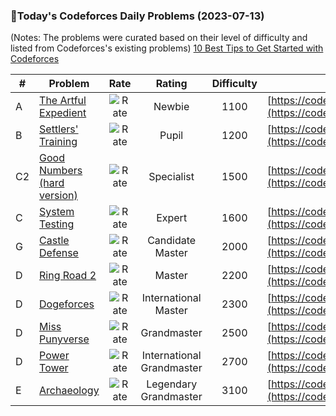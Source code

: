 ### 🌟Today's Codeforces Daily Problems (2023-07-13)
(Notes: The problems were curated based on their level of difficulty and listed from Codeforces's existing problems)
[10 Best Tips to Get Started with Codeforces](https://github.com/ika9810/Codeforces-Daily-Problems/blob/main/10%20Best%20Tips%20to%20Get%20Started%20with%20Codeforces.md)

| # | Problem | Rate| Rating | Difficulty | Contest |
|---| ----- | :--------: | :----------: | :----------: | ---------- |
|A|[The Artful Expedient](https://codeforces.com/contest/869/problem/A)|![Rate](https://img.shields.io/badge/Newbie-1100-lightgrey)|Newbie|1100|[https://codeforces.com/contest/869](https://codeforces.com/contest/869)|
|B|[Settlers' Training](https://codeforces.com/contest/63/problem/B)|![Rate](https://img.shields.io/badge/Pupil-1200-brightgreen)|Pupil|1200|[https://codeforces.com/contest/63](https://codeforces.com/contest/63)|
|C2|[Good Numbers (hard version)](https://codeforces.com/contest/1249/problem/C2)|![Rate](https://img.shields.io/badge/Specialist-1500-9cf)|Specialist|1500|[https://codeforces.com/contest/1249](https://codeforces.com/contest/1249)|
|C|[System Testing](https://codeforces.com/contest/1121/problem/C)|![Rate](https://img.shields.io/badge/Expert-1600-blue)|Expert|1600|[https://codeforces.com/contest/1121](https://codeforces.com/contest/1121)|
|G|[Castle Defense](https://codeforces.com/contest/954/problem/G)|![Rate](https://img.shields.io/badge/Candidate%20Master-2000-blueviolet)|Candidate Master|2000|[https://codeforces.com/contest/954](https://codeforces.com/contest/954)|
|D|[Ring Road 2](https://codeforces.com/contest/27/problem/D)|![Rate](https://img.shields.io/badge/Master-2200-orange)|Master|2200|[https://codeforces.com/contest/27](https://codeforces.com/contest/27)|
|D|[Dogeforces](https://codeforces.com/contest/1494/problem/D)|![Rate](https://img.shields.io/badge/International%20Master-2300-orange)|International Master|2300|[https://codeforces.com/contest/1494](https://codeforces.com/contest/1494)|
|D|[Miss Punyverse](https://codeforces.com/contest/1280/problem/D)|![Rate](https://img.shields.io/badge/Grandmaster-2500-red)|Grandmaster|2500|[https://codeforces.com/contest/1280](https://codeforces.com/contest/1280)|
|D|[Power Tower](https://codeforces.com/contest/906/problem/D)|![Rate](https://img.shields.io/badge/International%20Grandmaster-2700-red)|International Grandmaster|2700|[https://codeforces.com/contest/906](https://codeforces.com/contest/906)|
|E|[Archaeology](https://codeforces.com/contest/176/problem/E)|![Rate](https://img.shields.io/badge/Legendary%20Grandmaster-3100-red)|Legendary Grandmaster|3100|[https://codeforces.com/contest/176](https://codeforces.com/contest/176)|
